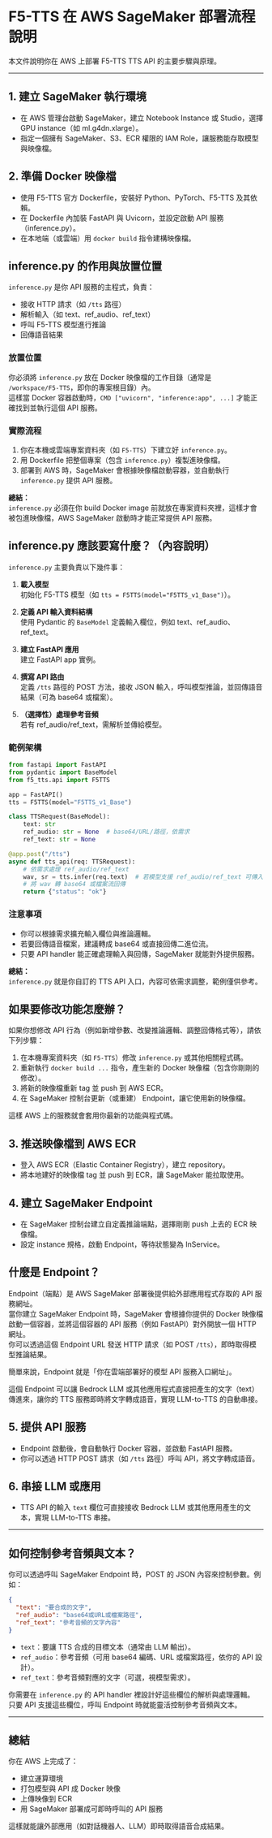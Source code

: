 # F5-TTS 在 AWS SageMaker 部署流程說明

本文件說明你在 AWS 上部署 F5-TTS TTS API 的主要步驟與原理。

---

## 1. 建立 SageMaker 執行環境
- 在 AWS 管理台啟動 SageMaker，建立 Notebook Instance 或 Studio，選擇 GPU instance（如 ml.g4dn.xlarge）。
- 指定一個擁有 SageMaker、S3、ECR 權限的 IAM Role，讓服務能存取模型與映像檔。

## 2. 準備 Docker 映像檔
- 使用 F5-TTS 官方 Dockerfile，安裝好 Python、PyTorch、F5-TTS 及其依賴。
- 在 Dockerfile 內加裝 FastAPI 與 Uvicorn，並設定啟動 API 服務（inference.py）。
- 在本地端（或雲端）用 `docker build` 指令建構映像檔。

## inference.py 的作用與放置位置

`inference.py` 是你 API 服務的主程式，負責：
- 接收 HTTP 請求（如 `/tts` 路徑）
- 解析輸入（如 text、ref_audio、ref_text）
- 呼叫 F5-TTS 模型進行推論
- 回傳語音結果

### 放置位置
你必須將 `inference.py` 放在 Docker 映像檔的工作目錄（通常是 `/workspace/F5-TTS`，即你的專案根目錄）內。  
這樣當 Docker 容器啟動時，`CMD ["uvicorn", "inference:app", ...]` 才能正確找到並執行這個 API 服務。

### 實際流程
1. 你在本機或雲端專案資料夾（如 `F5-TTS`）下建立好 `inference.py`。
2. 用 Dockerfile 把整個專案（包含 `inference.py`）複製進映像檔。
3. 部署到 AWS 時，SageMaker 會根據映像檔啟動容器，並自動執行 `inference.py` 提供 API 服務。

**總結：**  
`inference.py` 必須在你 build Docker image 前就放在專案資料夾裡，這樣才會被包進映像檔，AWS SageMaker 啟動時才能正常提供 API 服務。

## inference.py 應該要寫什麼？（內容說明）

`inference.py` 主要負責以下幾件事：

1. **載入模型**  
   初始化 F5-TTS 模型（如 `tts = F5TTS(model="F5TTS_v1_Base")`）。

2. **定義 API 輸入資料結構**  
   使用 Pydantic 的 `BaseModel` 定義輸入欄位，例如 text、ref_audio、ref_text。

3. **建立 FastAPI 應用**  
   建立 FastAPI app 實例。

4. **撰寫 API 路由**  
   定義 `/tts` 路徑的 POST 方法，接收 JSON 輸入，呼叫模型推論，並回傳語音結果（可為 base64 或檔案）。

5. **（選擇性）處理參考音頻**  
   若有 ref_audio/ref_text，需解析並傳給模型。

### 範例架構

```python
from fastapi import FastAPI
from pydantic import BaseModel
from f5_tts.api import F5TTS

app = FastAPI()
tts = F5TTS(model="F5TTS_v1_Base")

class TTSRequest(BaseModel):
    text: str
    ref_audio: str = None  # base64/URL/路徑，依需求
    ref_text: str = None

@app.post("/tts")
async def tts_api(req: TTSRequest):
    # 依需求處理 ref_audio/ref_text
    wav, sr = tts.infer(req.text)  # 若模型支援 ref_audio/ref_text 可傳入
    # 將 wav 轉 base64 或檔案流回傳
    return {"status": "ok"}
```

### 注意事項
- 你可以根據需求擴充輸入欄位與推論邏輯。
- 若要回傳語音檔案，建議轉成 base64 或直接回傳二進位流。
- 只要 API handler 能正確處理輸入與回傳，SageMaker 就能對外提供服務。

**總結：**  
`inference.py` 就是你自訂的 TTS API 入口，內容可依需求調整，範例僅供參考。

## 如果要修改功能怎麼辦？

如果你想修改 API 行為（例如新增參數、改變推論邏輯、調整回傳格式等），請依下列步驟：

1. 在本機專案資料夾（如 `F5-TTS`）修改 `inference.py` 或其他相關程式碼。
2. 重新執行 `docker build ...` 指令，產生新的 Docker 映像檔（包含你剛剛的修改）。
3. 將新的映像檔重新 tag 並 push 到 AWS ECR。
4. 在 SageMaker 控制台更新（或重建） Endpoint，讓它使用新的映像檔。

這樣 AWS 上的服務就會套用你最新的功能與程式碼。

## 3. 推送映像檔到 AWS ECR
- 登入 AWS ECR（Elastic Container Registry），建立 repository。
- 將本地建好的映像檔 tag 並 push 到 ECR，讓 SageMaker 能拉取使用。

## 4. 建立 SageMaker Endpoint
- 在 SageMaker 控制台建立自定義推論端點，選擇剛剛 push 上去的 ECR 映像檔。
- 設定 instance 規格，啟動 Endpoint，等待狀態變為 InService。

## 什麼是 Endpoint？

Endpoint（端點）是 AWS SageMaker 部署後提供給外部應用程式存取的 API 服務網址。  
當你建立 SageMaker Endpoint 時，SageMaker 會根據你提供的 Docker 映像檔啟動一個容器，並將這個容器的 API 服務（例如 FastAPI）對外開放一個 HTTP 網址。  
你可以透過這個 Endpoint URL 發送 HTTP 請求（如 POST `/tts`），即時取得模型推論結果。

簡單來說，Endpoint 就是「你在雲端部署好的模型 API 服務入口網址」。

這個 Endpoint 可以讓 Bedrock LLM 或其他應用程式直接把產生的文字（text）傳進來，讓你的 TTS 服務即時將文字轉成語音，實現 LLM-to-TTS 的自動串接。

## 5. 提供 API 服務
- Endpoint 啟動後，會自動執行 Docker 容器，並啟動 FastAPI 服務。
- 你可以透過 HTTP POST 請求（如 `/tts` 路徑）呼叫 API，將文字轉成語音。

## 6. 串接 LLM 或應用
- TTS API 的輸入 `text` 欄位可直接接收 Bedrock LLM 或其他應用產生的文本，實現 LLM-to-TTS 串接。

---

## 如何控制參考音頻與文本？

你可以透過呼叫 SageMaker Endpoint 時，POST 的 JSON 內容來控制參數。例如：

```json
{
  "text": "要合成的文字",
  "ref_audio": "base64或URL或檔案路徑",
  "ref_text": "參考音頻的文字內容"
}
```

- `text`：要讓 TTS 合成的目標文本（通常由 LLM 輸出）。
- `ref_audio`：參考音頻（可用 base64 編碼、URL 或檔案路徑，依你的 API 設計）。
- `ref_text`：參考音頻對應的文字（可選，視模型需求）。

你需要在 `inference.py` 的 API handler 裡設計好這些欄位的解析與處理邏輯。  
只要 API 支援這些欄位，呼叫 Endpoint 時就能靈活控制參考音頻與文本。

---

## 總結
你在 AWS 上完成了：
- 建立運算環境
- 打包模型與 API 成 Docker 映像
- 上傳映像到 ECR
- 用 SageMaker 部署成可即時呼叫的 API 服務

這樣就能讓外部應用（如對話機器人、LLM）即時取得語音合成結果。
